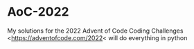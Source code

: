 # AoC-2022

My solutions for the 2022 Advent of Code Coding Challenges 
<https://adventofcode.com/2022<
will do everything in python
